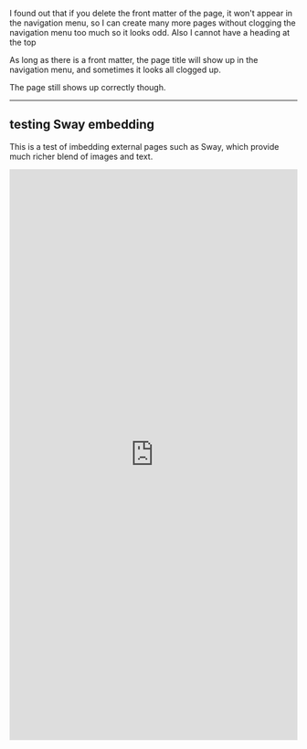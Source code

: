 

I found out that if you delete the front matter of the page, it won't appear in the navigation menu, so I can create many more pages without clogging the navigation menu too much so it looks odd. Also I cannot have a heading at the top

As long as there is a front matter, the page title will show up in the navigation menu, and sometimes it looks all clogged up.

The page still shows up correctly though.

---

## testing Sway embedding

This is a test of imbedding external pages such as Sway, which provide much richer blend of images and text.

<iframe width="760px" height="1000px" src="https://sway.cloud.microsoft/s/skUVY9o7JxDsMhlJ/embed" frameborder="0.5" marginheight="0" marginwidth="0" max-width="100%" sandbox="allow-forms allow-modals allow-orientation-lock allow-popups allow-same-origin allow-scripts" scrolling="no" style="border: none; max-width: 100%; max-height: 100vh" allowfullscreen mozallowfullscreen msallowfullscreen webkitallowfullscreen></iframe>